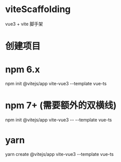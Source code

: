# viteScaffolding
vue3 + vite 脚手架


# 创建项目
# npm 6.x
npm init @vitejs/app vite-vue3 --template vue-ts

# npm 7+ (需要额外的双横线)
npm init @vitejs/app vite-vue3 -- --template vue-ts

# yarn
yarn create @vitejs/app vite-vue3 --template vue-ts

